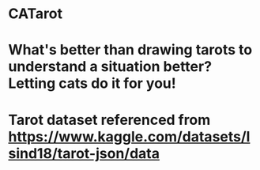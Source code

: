 # CATarot
# What's better than drawing tarots to understand a situation better? Letting cats do it for you!
# Tarot dataset referenced from https://www.kaggle.com/datasets/lsind18/tarot-json/data